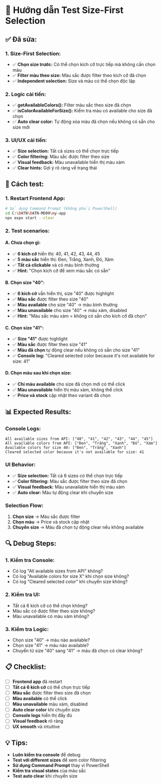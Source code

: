 # 🎯 Hướng dẫn Test Size-First Selection

## ✅ **Đã sửa:**

### **1. Size-First Selection:**
- ✅ **Chọn size trước:** Có thể chọn kích cỡ trực tiếp mà không cần chọn màu
- ✅ **Filter màu theo size:** Màu sắc được filter theo kích cỡ đã chọn
- ✅ **Independent selection:** Size và màu có thể chọn độc lập

### **2. Logic cải tiến:**
- ✅ **getAvailableColors():** Filter màu sắc theo size đã chọn
- ✅ **isColorAvailableForSize():** Kiểm tra màu có available cho size đã chọn
- ✅ **Auto clear color:** Tự động xóa màu đã chọn nếu không có sẵn cho size mới

### **3. UI/UX cải tiến:**
- ✅ **Size selection:** Tất cả sizes có thể chọn trực tiếp
- ✅ **Color filtering:** Màu sắc được filter theo size
- ✅ **Visual feedback:** Màu unavailable hiển thị màu xám
- ✅ **Clear hints:** Gợi ý rõ ràng về trạng thái

## 🚀 **Cách test:**

### **1. Restart Frontend App:**
```bash
# Sử dụng Command Prompt (không phải PowerShell)
cd C:\DATN\DATN-MD09\my-app
npx expo start --clear
```

### **2. Test scenarios:**

#### **A. Chưa chọn gì:**
- ✅ **6 kích cỡ** hiển thị: 40, 41, 42, 43, 44, 45
- ✅ **5 màu sắc** hiển thị: Đen, Trắng, Xanh, Đỏ, Xám
- ✅ **Tất cả clickable** và có màu bình thường
- ✅ **Hint:** "Chọn kích cỡ để xem màu sắc có sẵn"

#### **B. Chọn size "40":**
- ✅ **6 kích cỡ** vẫn hiển thị, size "40" được highlight
- ✅ **Màu sắc** được filter theo size "40"
- ✅ **Màu available** cho size "40" → màu bình thường
- ✅ **Màu unavailable** cho size "40" → màu xám, disabled
- ✅ **Hint:** "Màu sắc màu xám = không có sẵn cho kích cỡ đã chọn"

#### **C. Chọn size "41":**
- ✅ **Size "41"** được highlight
- ✅ **Màu sắc** được filter theo size "41"
- ✅ **Màu đã chọn** tự động clear nếu không có sẵn cho size "41"
- ✅ **Console log:** "Cleared selected color because it's not available for size: 41"

#### **D. Chọn màu sau khi chọn size:**
- ✅ **Chỉ màu available** cho size đã chọn mới có thể click
- ✅ **Màu unavailable** hiển thị màu xám, không thể click
- ✅ **Price và stock** cập nhật theo variant đã chọn

## 📊 **Expected Results:**

### **Console Logs:**
```
All available sizes from API: ["40", "41", "42", "43", "44", "45"]
All available colors from API: ["Đen", "Trắng", "Xanh", "Đỏ", "Xám"]
Available colors for size 40: ["Đen", "Trắng", "Xanh"]
Cleared selected color because it's not available for size: 41
```

### **UI Behavior:**
- ✅ **Size selection:** Tất cả 6 sizes có thể chọn trực tiếp
- ✅ **Color filtering:** Màu sắc được filter theo size đã chọn
- ✅ **Visual feedback:** Màu unavailable hiển thị màu xám
- ✅ **Auto clear:** Màu tự động clear khi chuyển size

### **Selection Flow:**
1. **Chọn size** → Màu sắc được filter
2. **Chọn màu** → Price và stock cập nhật
3. **Chuyển size** → Màu đã chọn tự động clear nếu không available

## 🔍 **Debug Steps:**

### **1. Kiểm tra Console:**
- Có log "All available sizes from API" không?
- Có log "Available colors for size X" khi chọn size không?
- Có log "Cleared selected color" khi chuyển size không?

### **2. Kiểm tra UI:**
- Tất cả 6 kích cỡ có thể chọn không?
- Màu sắc có được filter theo size không?
- Màu unavailable có màu xám không?

### **3. Kiểm tra Logic:**
- Chọn size "40" → màu nào available?
- Chọn size "41" → màu nào available?
- Chuyển từ size "40" sang "41" → màu đã chọn có clear không?

## 📋 **Checklist:**

- [ ] **Frontend app** đã restart
- [ ] **Tất cả 6 kích cỡ** có thể chọn trực tiếp
- [ ] **Màu sắc** được filter theo size đã chọn
- [ ] **Màu available** có thể click
- [ ] **Màu unavailable** màu xám, disabled
- [ ] **Auto clear color** khi chuyển size
- [ ] **Console logs** hiển thị đầy đủ
- [ ] **Visual feedback** rõ ràng
- [ ] **UX smooth** và intuitive

## 💡 **Tips:**

- **Luôn kiểm tra console** để debug
- **Test với different sizes** để xem color filtering
- **Sử dụng Command Prompt** thay vì PowerShell
- **Kiểm tra visual states** của màu sắc
- **Test auto clear** khi chuyển size



















